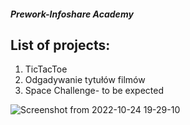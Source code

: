 ##### Prework-Infoshare Academy

## List of projects:


1. TicTacToe
2. Odgadywanie tytułów filmów
3. Space Challenge- to be expected

![Screenshot from 2022-10-24 19-29-10](https://user-images.githubusercontent.com/115525961/197589705-136043b4-a8ef-4a1d-8b8d-a5551518e3af.png)

